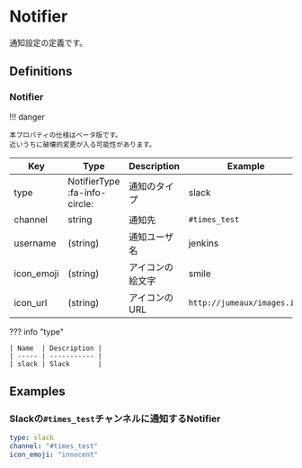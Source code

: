 Notifier
========

通知設定の定義です。

Definitions
-----------

### Notifier

!!! danger

    本プロパティの仕様はベータ版です。  
    近いうちに破壊的変更が入る可能性があります。

|    Key     |             Type              |   Description    |           Example           | Default |
| ---------- | ----------------------------- | ---------------- | --------------------------- | ------- |
| type       | NotifierType :fa-info-circle: | 通知のタイプ     | slack                       |         |
| channel    | string                        | 通知先           | `#times_test`               |         |
| username   | (string)                      | 通知ユーザ名     | jenkins                     | jumeaux |
| icon_emoji | (string)                      | アイコンの絵文字 | smile                       |         |
| icon_url   | (string)                      | アイコンのURL    | `http://jumeaux/images.img` |         |

??? info "type"

    | Name  | Description |
    | ----- | ----------- |
    | slack | Slack       |


Examples
--------

### Slackの`#times_test`チャンネルに通知するNotifier

```yml
type: slack
channel: "#times_test"
icon_emoji: "innocent"
```
